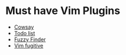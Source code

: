 # Must have Vim Plugins

- [Cowsay](https://github.com/mklabs/vim-cowsay)
- [Todo list](https://github.com/aserebryakov/vim-todo-lists)
- [Fuzzy Finder](https://github.com/junegunn/fzf)
- [Vim fugitive](https://github.com/tpope/vim-fugitive)
